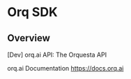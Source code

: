 # Orq SDK

## Overview

[Dev] orq.ai API: The Orquesta API

orq.ai Documentation
<https://docs.orq.ai>